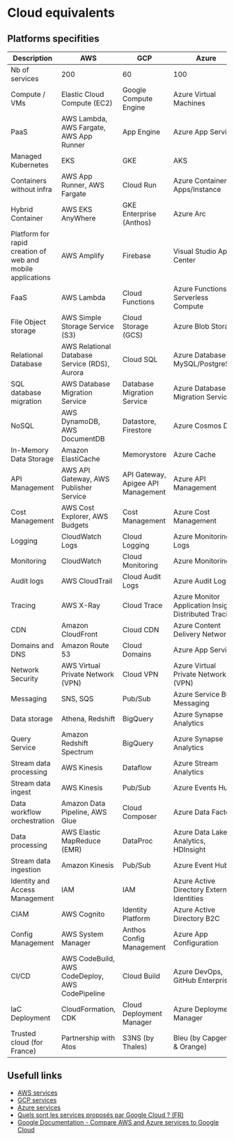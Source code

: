 # Cloud equivalents

## Platforms specifities
| Description | AWS | GCP | Azure |
| ----------- | ------- | --- | ----- |
| Nb of services | 200 | 60 | 100 |
| Compute / VMs | Elastic Cloud Compute (EC2) | Google Compute Engine | Azure Virtual Machines |
| PaaS | AWS Lambda, AWS Fargate, AWS App Runner | App Engine | Azure App Service |
| Managed Kubernetes | EKS | GKE | AKS |
| Containers without infra | AWS App Runner, AWS Fargate | Cloud Run | Azure Container Apps/Instance |
| Hybrid Container | AWS EKS AnyWhere | GKE Enterprise (Anthos) | Azure Arc |
| Platform for rapid creation of web and mobile applications | AWS Amplify | Firebase | Visual Studio App Center |
| FaaS | AWS Lambda | Cloud Functions | Azure Functions Serverless Compute |
| File Object storage | AWS Simple Storage Service (S3) | Cloud Storage (GCS) | Azure Blob Storage |
| Relational Database | AWS Relational Database Service (RDS), Aurora | Cloud SQL | Azure Database for MySQL/PostgreSQL |
| SQL database migration | AWS Database Migration Service | Database Migration Service | Azure Database Migration Service |
| NoSQL | AWS DynamoDB, AWS DocumentDB | Datastore, Firestore | Azure Cosmos DB |
| In-Memory Data Storage | Amazon ElastiCache | Memorystore | Azure Cache |
| API Management | AWS API Gateway, AWS Publisher Service | API Gateway, Apigee API Management | Azure API Management |
| Cost Management | AWS Cost Explorer, AWS Budgets | Cost Management | Azure Cost Management |
| Logging | CloudWatch Logs | Cloud Logging | Azure Monitoring Logs |
| Monitoring | CloudWatch | Cloud Monitoring | Azure Monitoring |
| Audit logs | AWS CloudTrail | Cloud Audit Logs | Azure Audit Logs |
| Tracing | AWS X-Ray | Cloud Trace | Azure Monitor Application Insights Distributed Tracing |
| CDN | Amazon CloudFront | Cloud CDN | Azure Content Delivery Network |
| Domains and DNS | Amazon Route 53 | Cloud Domains | Azure App Service |
| Network Security | AWS Virtual Private Network (VPN) | Cloud VPN | Azure Virtual Private Network (VPN) |
| Messaging | SNS, SQS | Pub/Sub | Azure Service Bus Messaging |
| Data storage | Athena, Redshift | BigQuery | Azure Synapse Analytics |
| Query Service | Amazon Redshift Spectrum | BigQuery | Azure Synapse Analytics |
| Stream data processing | AWS Kinesis | Dataflow | Azure Stream Analytics |
| Stream data ingest | AWS Kinesis | Pub/Sub | Azure Events Hubs |
| Data workflow orchestration | Amazon Data Pipeline, AWS Glue | Cloud Composer | Azure Data Factory |
| Data processing | AWS Elastic MapReduce (EMR) | DataProc | Azure Data Lake Analytics, HDInsight |
| Stream data ingestion | Amazon Kinesis | Pub/Sub | Azure Event Hubs |
| Identity and Access Management | IAM | IAM | Azure Active Directory External Identities |
| CIAM | AWS Cognito | Identity Platform | Azure Active Directory B2C |
| Config Management | AWS System Manager | Anthos Config Management | Azure App Configuration |
| CI/CD | AWS CodeBuild, AWS CodeDeploy, AWS CodePipeline | Cloud Build | Azure DevOps, GitHub Enterprise |
| IaC Deployment | CloudFormation, CDK | Cloud Deployment Manager | Azure Deployment Manager |
| Trusted cloud (for France) | Partnership with Atos | S3NS (by Thales) | Bleu (by Capgemini & Orange) |

## Usefull links
* [AWS services](https://aws.amazon.com/?nc1=h_ls)
* [GCP services](https://cloud.google.com/gcp/?hl=en)
* [Azure services](https://azure.microsoft.com/en-gb)
* [Quels sont les services proposés par Google Cloud ? (FR)](https://www.group-dis.com/blog/loffre-cloud/quels-sont-les-services-proposes-par-google-cloud)
* [Google Documentation - Compare AWS and Azure services to Google Cloud](https://cloud.google.com/docs/get-started/aws-azure-gcp-service-comparison?hl=en)
